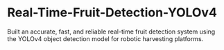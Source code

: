 # Real-Time-Fruit-Detection-YOLOv4


Built an accurate, fast, and reliable real-time fruit detection system using the YOLOv4 object detection model for robotic harvesting platforms.

